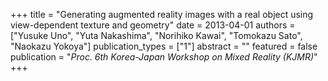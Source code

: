 +++
title = "Generating augmented reality images with a real object using view-dependent texture and geometry"
date = 2013-04-01
authors = ["Yusuke Uno", "Yuta Nakashima", "Norihiko Kawai", "Tomokazu Sato", "Naokazu Yokoya"]
publication_types = ["1"]
abstract = ""
featured = false
publication = "*Proc. 6th Korea-Japan Workshop on Mixed Reality (KJMR)*"
+++

